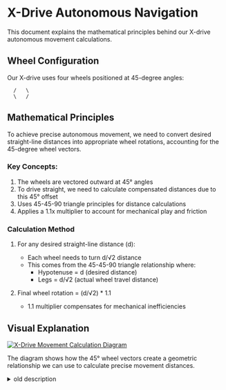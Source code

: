 # X-Drive Autonomous Navigation

This document explains the mathematical principles behind our X-drive autonomous movement calculations.

## Wheel Configuration

Our X-drive uses four wheels positioned at 45-degree angles:

```
  /   \
  \   /
```

## Mathematical Principles

To achieve precise autonomous movement, we need to convert desired straight-line distances into appropriate wheel rotations, accounting for the 45-degree wheel vectors.

### Key Concepts:

1. The wheels are vectored outward at 45° angles
2. To drive straight, we need to calculate compensated distances due to this 45° offset
3. Uses 45-45-90 triangle principles for distance calculations
4. Applies a 1.1x multiplier to account for mechanical play and friction

### Calculation Method

1. For any desired straight-line distance (d):
   - Each wheel needs to turn d/√2 distance
   - This comes from the 45-45-90 triangle relationship where:
     - Hypotenuse = d (desired distance)
     - Legs = d/√2 (actual wheel travel distance)

2. Final wheel rotation = (d/√2) * 1.1
   - 1.1 multiplier compensates for mechanical inefficiencies

## Visual Explanation

[![X-Drive Movement Calculation Diagram](https://raw.githubusercontent.com/elee012345/vex-spin-up/main/auton%20testing/explanation.png)](https://github.com/elee012345/vex-spin-up/blob/main/auton%20testing/explanation.png)

The diagram shows how the 45° wheel vectors create a geometric relationship we can use to calculate precise movement distances.


<details>
  <summary>old description</summary>
# x drive auton
copied and pasted from my comments in the code 
if i didn't write this down i would get so confused next year as to what i was doing now

nice fancy picture i drew explaning it: https://github.com/elee012345/vex-spin-up/blob/main/auton%20testing/explanation.png

robot wheels looks like this:
```  
  /   \
  \   /
```

They vector outward at 45 degrees each.
However, we want to drive forward a certain amount of inches, not driving 45 degrees in a direction.
If you extend everything out then you get a square with a line going from one corner to another that is as far as you want your robot to drive.
You get a 45 45 90 triangle, where the legs are each x and the hypotenuse is x root 2.
That means each of the legs is the distance you want to go divided by root 2, so we have each of the robot motors turn that far instead.
Then we multiply by 1.1 to overshoot a little bit because our motors have play and are bad and also because the floor has friction.

[![fancy little explanation picture from ms paint](https://raw.githubusercontent.com/elee012345/vex-spin-up/main/auton%20testing/explanation.png)](https://github.com/elee012345/vex-spin-up/blob/main/auton%20testing/explanation.png)
</details>